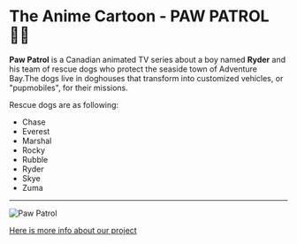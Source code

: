 # The Anime Cartoon - PAW PATROL🐕‍🦺

**Paw Patrol** is a Canadian animated TV series about a boy named **Ryder** and his team of rescue dogs who protect the seaside town of Adventure Bay.The dogs live in doghouses that transform into customized vehicles, or "pupmobiles", for their missions.

Rescue dogs are as following:
- Chase
- Everest
- Marshal
- Rocky
- Rubble
- Ryder
- Skye
- Zuma
---
![Paw Patrol](https://images2.alphacoders.com/807/thumb-1920-807467.jpg)

[Here is more info about our project](https://github.com/Shravanikuldharan/Paw_patrol_anime)